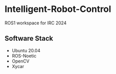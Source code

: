 # Intelligent-Robot-Control
ROS1 workspace for IRC 2024

## Software Stack
- Ubuntu 20.04
- ROS-Noetic
- OpenCV
- Xycar
